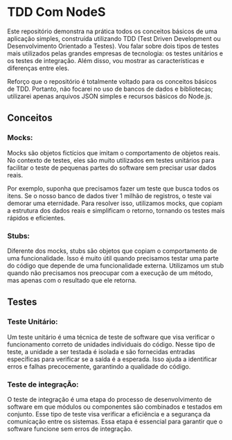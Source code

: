 # TDD Com NodeS

Este repositório demonstra na prática todos os conceitos básicos de uma aplicação simples, construída utilizando TDD (Test Driven Development ou Desenvolvimento Orientado a Testes). Vou falar sobre dois tipos de testes mais utilizados pelas grandes empresas de tecnologia: os testes unitários e os testes de integração. Além disso, vou mostrar as características e diferenças entre eles.

Reforço que o repositório é totalmente voltado para os conceitos básicos de TDD. Portanto, não focarei no uso de bancos de dados e bibliotecas; utilizarei apenas arquivos JSON simples e recursos básicos do Node.js.

## Conceitos

### Mocks:

Mocks são objetos fictícios que imitam o comportamento de objetos reais. No contexto de testes, eles são muito utilizados em testes unitários para facilitar o teste de pequenas partes do software sem precisar usar dados reais.

Por exemplo, suponha que precisamos fazer um teste que busca todos os itens. Se o nosso banco de dados tiver 1 milhão de registros, o teste vai demorar uma eternidade. Para resolver isso, utilizamos mocks, que copiam a estrutura dos dados reais e simplificam o retorno, tornando os testes mais rápidos e eficientes.

### Stubs:

Diferente dos mocks, stubs são objetos que copiam o comportamento de uma funcionalidade. Isso é muito útil quando precisamos testar uma parte do código que depende de uma funcionalidade externa. Utilizamos um stub quando não precisamos nos preocupar com a execução de um método, mas apenas com o resultado que ele retorna.

## Testes

### Teste Unitário:
Um teste unitário é uma técnica de teste de software que visa verificar o funcionamento correto de unidades individuais do código. Nesse tipo de teste, a unidade a ser testada é isolada e são fornecidas entradas específicas para verificar se a saída é a esperada. Isso ajuda a identificar erros e falhas precocemente, garantindo a qualidade do código.

### Teste de integraçÃo:

O teste de integração é uma etapa do processo de desenvolvimento de software em que módulos ou componentes são combinados e testados em conjunto. Esse tipo de teste visa verificar a eficiência e a segurança da comunicação entre os sistemas. Essa etapa é essencial para garantir que o software funcione sem erros de integração.
